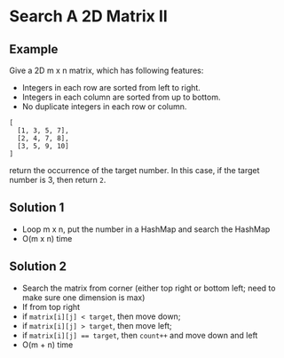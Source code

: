 # Search A 2D Matrix II
## Example
Give a 2D m x n matrix, which has following features:
 - Integers in each row are sorted from left to right.
 - Integers in each column are sorted from up to bottom.
 - No duplicate integers in each row or column.

```
[
  [1, 3, 5, 7],
  [2, 4, 7, 8],
  [3, 5, 9, 10]
]
```

return the occurrence of the target number. In this case, if the target number is 3, then return `2`.

## Solution 1
 - Loop m x n, put the number in a HashMap and search the HashMap
 - O(m x n) time
 
## Solution 2
 - Search the matrix from corner (either top right or bottom left; need to make sure one dimension is max)
 - If from top right
  - if `matrix[i][j] < target`, then move down; 
  - if `matrix[i][j] > target`, then move left;
  - if `matrix[i][j] == target`, then `count++` and move down and left
 - O(m + n) time
